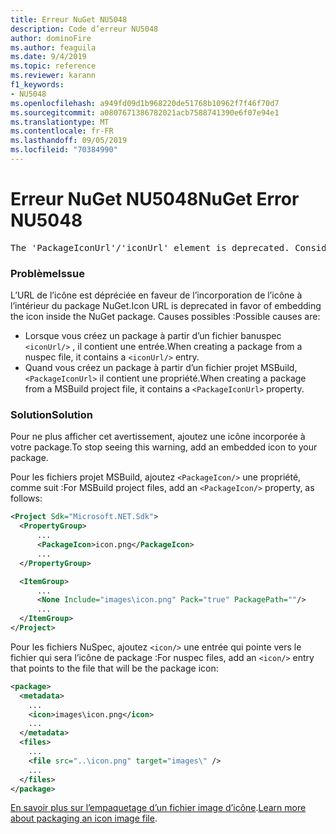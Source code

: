 ```yaml
---
title: Erreur NuGet NU5048
description: Code d’erreur NU5048
author: dominoFire
ms.author: feaguila
ms.date: 9/4/2019
ms.topic: reference
ms.reviewer: karann
f1_keywords:
- NU5048
ms.openlocfilehash: a949fd09d1b968220de51768b10962f7f46f70d7
ms.sourcegitcommit: a0807671386782021acb7588741390e6f07e94e1
ms.translationtype: MT
ms.contentlocale: fr-FR
ms.lasthandoff: 09/05/2019
ms.locfileid: "70384990"
---
```

# <a name="nuget-error-nu5048"></a><span data-ttu-id="dbfaa-103">Erreur NuGet NU5048</span><span class="sxs-lookup"><span data-stu-id="dbfaa-103">NuGet Error NU5048</span></span>

<pre>The 'PackageIconUrl'/'iconUrl' element is deprecated. Consider using the 'PackageIcon'/'icon' element instead. Learn more at https://aka.ms/deprecateIconUrl</pre>


### <a name="issue"></a><span data-ttu-id="dbfaa-104">Problème</span><span class="sxs-lookup"><span data-stu-id="dbfaa-104">Issue</span></span>

<span data-ttu-id="dbfaa-105">L’URL de l’icône est dépréciée en faveur de l’incorporation de l’icône à l’intérieur du package NuGet.</span><span class="sxs-lookup"><span data-stu-id="dbfaa-105">Icon URL is deprecated in favor of embedding the icon inside the NuGet package.</span></span> <span data-ttu-id="dbfaa-106">Causes possibles :</span><span class="sxs-lookup"><span data-stu-id="dbfaa-106">Possible causes are:</span></span>

- <span data-ttu-id="dbfaa-107">Lorsque vous créez un package à partir d’un fichier banuspec `<iconUrl/>` , il contient une entrée.</span><span class="sxs-lookup"><span data-stu-id="dbfaa-107">When creating a package from a nuspec file, it contains a `<iconUrl/>` entry.</span></span>
- <span data-ttu-id="dbfaa-108">Quand vous créez un package à partir d’un fichier projet MSBuild, `<PackageIconUrl>` il contient une propriété.</span><span class="sxs-lookup"><span data-stu-id="dbfaa-108">When creating a package from a MSBuild project file, it contains a `<PackageIconUrl>` property.</span></span>


### <a name="solution"></a><span data-ttu-id="dbfaa-109">Solution</span><span class="sxs-lookup"><span data-stu-id="dbfaa-109">Solution</span></span>

<span data-ttu-id="dbfaa-110">Pour ne plus afficher cet avertissement, ajoutez une icône incorporée à votre package.</span><span class="sxs-lookup"><span data-stu-id="dbfaa-110">To stop seeing this warning, add an embedded icon to your package.</span></span>

<span data-ttu-id="dbfaa-111">Pour les fichiers projet MSBuild, ajoutez `<PackageIcon/>` une propriété, comme suit :</span><span class="sxs-lookup"><span data-stu-id="dbfaa-111">For MSBuild project files, add an `<PackageIcon/>` property, as follows:</span></span>

```xml
<Project Sdk="Microsoft.NET.Sdk">
  <PropertyGroup>
      ...
      <PackageIcon>icon.png</PackageIcon>
      ...
  </PropertyGroup>

  <ItemGroup>
      ...
      <None Include="images\icon.png" Pack="true" PackagePath=""/>
      ...
  </ItemGroup>
</Project>
```

<span data-ttu-id="dbfaa-112">Pour les fichiers NuSpec, ajoutez `<icon/>` une entrée qui pointe vers le fichier qui sera l’icône de package :</span><span class="sxs-lookup"><span data-stu-id="dbfaa-112">For nuspec files, add an `<icon/>` entry that points to the file that will be the package icon:</span></span>

```xml
<package>
  <metadata>
    ...
    <icon>images\icon.png</icon>
    ...
  </metadata>
  <files>
    ...
    <file src="..\icon.png" target="images\" />
    ...
  </files>
</package>
```

<span data-ttu-id="dbfaa-113">[En savoir plus sur l’empaquetage d’un fichier image d’icône](../msbuild-targets.md#packing-an-icon-image-file).</span><span class="sxs-lookup"><span data-stu-id="dbfaa-113">[Learn more about packaging an icon image file](../msbuild-targets.md#packing-an-icon-image-file).</span></span>
